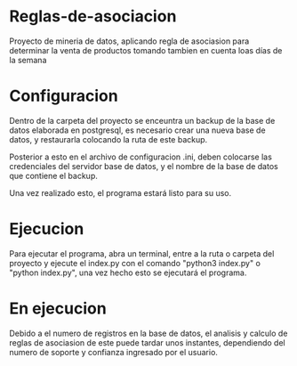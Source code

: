 # Reglas-de-asociacion
 Proyecto de mineria de datos, aplicando regla de asociasion para determinar la venta de productos tomando tambien en cuenta loas días de la semana
 
# Configuracion
Dentro de la carpeta del proyecto se enceuntra un backup de la base de datos elaborada en postgresql,
es necesario crear una nueva base de datos, y restaurarla colocando la ruta de este backup.

Posterior a esto en el archivo de configuracion .ini, deben colocarse las credenciales del
servidor base de datos, y el nombre de la base de datos que contiene el backup.

Una vez realizado esto, el programa estará listo para su uso.

# Ejecucion
Para ejecutar el programa, abra un terminal, entre a la ruta o carpeta del proyecto
y ejecute el index.py con el comando "python3 index.py" o "python index.py", una vez hecho
esto se ejecutará el programa.

# En ejecucion
Debido a el numero de registros en la base de datos, el analisis y calculo de reglas de asociasion de este puede tardar unos instantes, dependiendo del numero de soporte y confianza
ingresado por el usuario.
